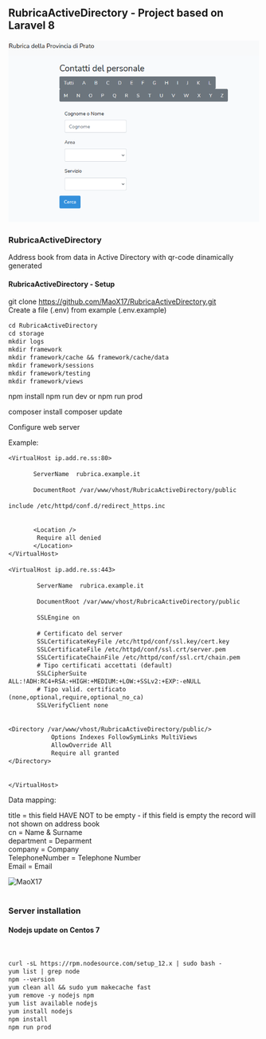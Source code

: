 ## RubricaActiveDirectory - Project based on Laravel 8

<img src="https://github.com/MaoX17/RubricaActiveDirectory/blob/master/public/img/ss.png">

### RubricaActiveDirectory

Address book from data in Active Directory with qr-code dinamically generated

#### RubricaActiveDirectory - Setup

git clone https://github.com/MaoX17/RubricaActiveDirectory.git <br/>
Create a file (.env) from example (.env.example) <br/>

```
cd RubricaActiveDirectory
cd storage
mkdir logs
mkdir framework
mkdir framework/cache && framework/cache/data
mkdir framework/sessions
mkdir framework/testing
mkdir framework/views
```

npm install
npm run dev or npm run prod

composer install
composer update

Configure web server <br/>

Example:

```
<VirtualHost ip.add.re.ss:80>

       ServerName  rubrica.example.it

       DocumentRoot /var/www/vhost/RubricaActiveDirectory/public

include /etc/httpd/conf.d/redirect_https.inc


       <Location />
        Require all denied
       </Location>
</VirtualHost>

<VirtualHost ip.add.re.ss:443>

        ServerName  rubrica.example.it

        DocumentRoot /var/www/vhost/RubricaActiveDirectory/public

        SSLEngine on

        # Certificato del server
        SSLCertificateKeyFile /etc/httpd/conf/ssl.key/cert.key
        SSLCertificateFile /etc/httpd/conf/ssl.crt/server.pem
        SSLCertificateChainFile /etc/httpd/conf/ssl.crt/chain.pem
        # Tipo certificati accettati (default)
        SSLCipherSuite ALL:!ADH:RC4+RSA:+HIGH:+MEDIUM:+LOW:+SSLv2:+EXP:-eNULL
        # Tipo valid. certificato (none,optional,require,optional_no_ca)
        SSLVerifyClient none


<Directory /var/www/vhost/RubricaActiveDirectory/public/>
            Options Indexes FollowSymLinks MultiViews
            AllowOverride All
            Require all granted
</Directory>


</VirtualHost>

```

Data mapping:

title = this field HAVE NOT to be empty - if this field is empty the record will not shown on address book <br/>
cn = Name & Surname <br/>
department = Deparment<br/>
company = Company<br/>
TelephoneNumber = Telephone Number<br/>
Email = Email<br/>

<p><a href="https://www.buymeacoffee.com/MaoX17"> <img align="left" src="https://cdn.buymeacoffee.com/buttons/v2/default-yellow.png" height="50" width="210" alt="MaoX17" /></a></p><br><br>

### Server installation

#### Nodejs update on Centos 7

```


curl -sL https://rpm.nodesource.com/setup_12.x | sudo bash -
yum list | grep node
npm --version
yum clean all && sudo yum makecache fast
yum remove -y nodejs npm
yum list available nodejs
yum install nodejs
npm install
npm run prod


```
